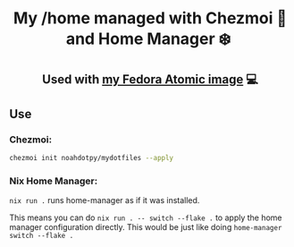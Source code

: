 <div align="center">

# My /home managed with Chezmoi :house_with_garden: and Home Manager :snowflake:&nbsp;
## Used with [my Fedora Atomic image](https://github.com/noahdotpy/myublue) 💻️

</div>

## Use

### Chezmoi:

```bash
chezmoi init noahdotpy/mydotfiles --apply
```

### Nix Home Manager:

`nix run .` runs home-manager as if it was installed.

This means you can do `nix run . -- switch --flake .` to apply the home manager configuration directly. This would be just like doing `home-manager switch --flake .`
